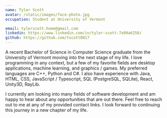 ```yaml
---
name: Tyler Scott
avatar: /static/images/face-photo.jpg
occupation: Student at University of Vermont

email: tylerscott.home@gmail.com
linkedin: https://www.linkedin.com/in/tyler-scott-7a99a6258/
github: https://github.com/tscott0817
---
```


A recent Bachelor of Science in Computer Science graduate from the University of Vermont moving into the next stage of my life.
I love programming in any context, but a few of my favorite fields are desktop applications, machine learning, and graphics / games.
My preferred languages are C++, Python and C#. I also have experience with Java, HTML, CSS, JavaScript / Typescript, SQL (PostgreSQL, SQLite),
React, Unity3D, RayLib.

I currently am looking into many fields of software development and am happy to hear about any opportunities that are out there. Feel
free to reach out to me at any of my provided contact links. I look forward to continuing this journey in a new chapter of my life.
